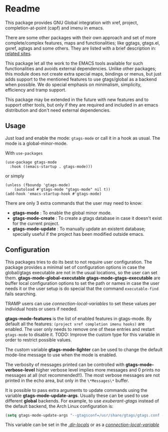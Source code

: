 Readme
======

This package provides GNU Global integration with xref, project,
completion-at-point (capf) and imenu in emacs.

There are some other packages with their own approach and set of more
complete/complex features, maps and functionalities; like ggtags,
gtags.el, gxref, agtags and some others. They are listed with a brief
description in: [related sites](https://www.gnu.org/software/global/links.html).

This package let all the work to the EMACS tools available for such
functionalities and avoids external dependencies.  Unlike other
packages; this module does not create extra special maps, bindings or
menus, but just adds support to the mentioned features to use
gtags/global as a backend when possible.  We do special emphasis on
minimalism, simplicity, efficiency and tramp support.

This package may be extended in the future with new features and to
support other tools, but only if they are required and included in
an emacs distribution and don't need external dependencies.

Usage
-----

Just load and enable the mode: `gtags-mode` or call it in a hook as
usual. The mode is a global-minor-mode.

With `use-packages`

```elisp
(use-package gtags-mode
  :hook ((emacs-startup . gtags-mode)))
```
or simply

```elisp
(unless (fboundp 'gtags-mode)
	(autoload #'gtags-mode "gtags-mode" nil t))
(add-hook 'emacs-startup-hook #'gtags-mode)
```

There are only 3 extra commands that the user may need to know:

- **gtags-mode** : To enable the global minor mode.
- **gtags-mode-create** : To create a gtags database in case it doesn't exist for the current project.
- **gtags-mode-update** : To manually update an existent database; specially useful if the project has been modified outside emacs.

Configuration
-------------

This packages tries to do its best to not require user configuration.
The package provides a minimal set of configuration options in case
the global/gtags executable are not in the usual locations, so the
user can set them. **gtags-mode-global-executable**
**gtags-mode-gtags-executable** are buffer local configuration options
to set the path or names in case the user needs it or the user setup
is do special that the command `executable-find` fails searching.

TRAMP users can use *connection-local-variables* to set these values
per individual hosts or users if needed.

**gtags-mode-features** is the list of enabled features in
gtags-mode. By default all the features: `(project xref completion
imenu hooks)` are enabled. The user only needs to remove one of these
entries and restart `gtags-mode` to disable it.
TODO: Improve the custom type for this variable in order to restrict
possible values.

The custom variable **gtags-mode-lighter** can be used to change the
default mode-line message to use when the mode is enabled.

The verbosity of messages printed can be controlled with
**gtags-mode-verbose-level** higher verbose level implies more
messages and 0 prints no messages at all (not recommended!!). The most
verbose messages are not printed in the echo area, but only in the
`\*Messages\*` buffer.

It is possible to pass extra arguments to update commands using the
variable **gtags-mode-update-args**. Usually these can be used to use
different **global** backends.  For example, to use *exuberant-gtags*
instead of the default backend, the Arch Linux configuration is:

```lisp
(setq gtags-mode-update-args "--gtagsconf=/usr/share/gtags/gtags.conf --gtagslabel=universal-ctags")

```

This variable can be set in the
[*.dir-locals*](https://www.gnu.org/software/emacs/manual/html_node/emacs/Directory-Variables.html)
or as a
[*connection-local-variable*](https://www.gnu.org/software/emacs/manual/html_node/elisp/Connection-Local-Variables.html)

